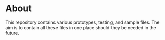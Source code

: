 # About
This repository contains various prototypes, testing, and sample files. The aim is to contain all these files in one place should they be needed in the future.

